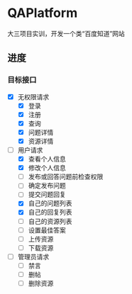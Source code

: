 # QAPlatform
大三项目实训，开发一个类“百度知道”网站

## 进度
### 目标接口

- [x] 无权限请求
  - [x] 登录
  - [x] 注册
  - [x] 查询
  - [x] 问题详情
  - [x] 资源详情
- [ ] 用户请求
  - [x] 查看个人信息
  - [x] 修改个人信息
  - [ ] 发布或回答问题前检查权限
  - [ ] 确定发布问题
  - [ ] 提交问题回复
  - [x] 自己的问题列表
  - [x] 自己的回复列表
  - [ ] 自己的资源列表
  - [ ] 设置最佳答案
  - [ ] 上传资源
  - [ ] 下载资源
- [ ] 管理员请求
  - [ ] 禁言
  - [ ] 删帖
  - [ ] 删除资源
